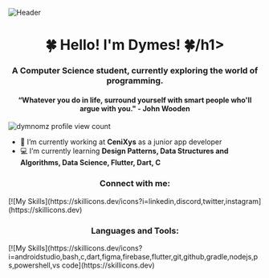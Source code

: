 ![Header](./dymesbanner.png)
<h1 align="center">🍀 Hello! I'm Dymes! 🍀/h1>
<h3 align="center">A Computer Science student, currently exploring the world of programming.</h3>
<h4 align="center">“Whatever you do in life, surround yourself with smart people who'll argue with you." - John Wooden</h4>
<p align="left"> <img src="https://komarev.com/ghpvc/?username=dymnomz&label=Profile%20views&color=32a86d&style=flat-square&label=Profile+Views" alt="dymnomz profile view count" /> </p>

- 🏢 I’m currently working at **CeniXys** as a junior app developer
- 💻 I’m currently learning **Design Patterns, Data Structures and Algorithms, Data Science, Flutter, Dart, C**

<h3 align="Center">Connect with me:</h3>
[![My Skills](https://skillicons.dev/icons?i=linkedin,discord,twitter,instagram](https://skillicons.dev)

<h3 align="Center">Languages and Tools:</h3>
[![My Skills](https://skillicons.dev/icons?i=androidstudio,bash,c,dart,figma,firebase,flutter,git,github,gradle,nodejs,ps,powershell,vs code](https://skillicons.dev)
